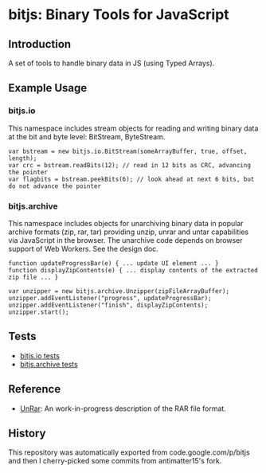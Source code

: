 # bitjs: Binary Tools for JavaScript

## Introduction

A set of tools to handle binary data in JS (using Typed Arrays).

## Example Usage

### bitjs.io

This namespace includes stream objects for reading and writing binary data at the bit and byte level: BitStream, ByteStream.

```
var bstream = new bitjs.io.BitStream(someArrayBuffer, true, offset, length);
var crc = bstream.readBits(12); // read in 12 bits as CRC, advancing the pointer
var flagbits = bstream.peekBits(6); // look ahead at next 6 bits, but do not advance the pointer
```

### bitjs.archive

This namespace includes objects for unarchiving binary data in popular archive formats (zip, rar, tar) providing unzip, unrar and untar capabilities via JavaScript in the browser. The unarchive code depends on browser support of Web Workers. See the design doc.

```
function updateProgressBar(e) { ... update UI element ... }
function displayZipContents(e) { ... display contents of the extracted zip file ... }

var unzipper = new bitjs.archive.Unzipper(zipFileArrayBuffer); unzipper.addEventListener("progress", updateProgressBar); unzipper.addEventListener("finish", displayZipContents); unzipper.start();
```

## Tests

* [bitjs.io tests](https://codedread.github.io/bitjs/tests/io-test.html)
* [bitjs.archive tests](https://codedread.github.io/bitjs/tests/archive-test.html)

## Reference

* [UnRar](http://codedread.github.io/bitjs/docs/unrar.html): An work-in-progress description of the RAR file format.

## History

This repository was automatically exported from code.google.com/p/bitjs and then I cherry-picked some commits from antimatter15's fork.
